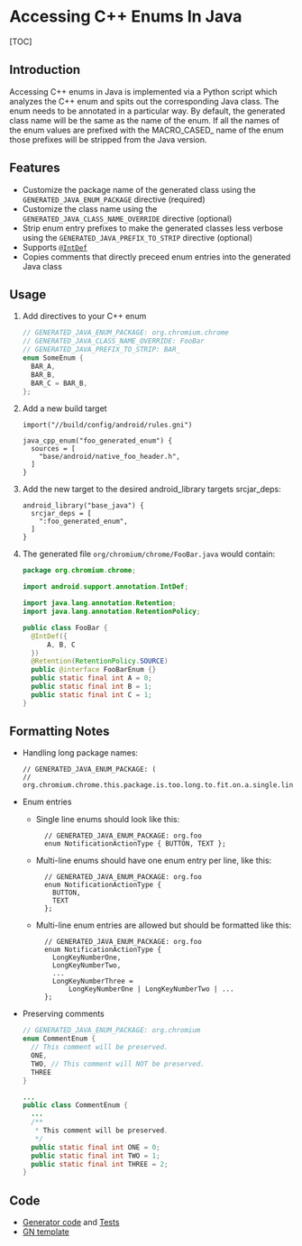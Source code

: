 # Accessing C++ Enums In Java

[TOC]

## Introduction

Accessing C++ enums in Java is implemented via a Python script which analyzes
the C++ enum and spits out the corresponding Java class. The enum needs to be
annotated in a particular way. By default, the generated class name will be the
same as the name of the enum. If all the names of the enum values are prefixed
with the MACRO\_CASED\_ name of the enum those prefixes will be stripped from
the Java version.

## Features
* Customize the package name of the generated class using the
`GENERATED_JAVA_ENUM_PACKAGE` directive (required)
* Customize the class name using the `GENERATED_JAVA_CLASS_NAME_OVERRIDE`
directive (optional)
* Strip enum entry prefixes to make the generated classes less verbose using
the `GENERATED_JAVA_PREFIX_TO_STRIP` directive (optional)
* Supports
[`@IntDef`](https://developer.android.com/reference/android/support/annotation/IntDef.html)
* Copies comments that directly preceed enum entries into the generated Java
class

## Usage

1. Add directives to your C++ enum

    ```cpp
    // GENERATED_JAVA_ENUM_PACKAGE: org.chromium.chrome
    // GENERATED_JAVA_CLASS_NAME_OVERRIDE: FooBar
    // GENERATED_JAVA_PREFIX_TO_STRIP: BAR_
    enum SomeEnum {
      BAR_A,
      BAR_B,
      BAR_C = BAR_B,
    };
    ```

2. Add a new build target

    ```
    import("//build/config/android/rules.gni")

    java_cpp_enum("foo_generated_enum") {
      sources = [
        "base/android/native_foo_header.h",
      ]
    }
    ```

3. Add the new target to the desired android_library targets srcjar_deps:

    ```
    android_library("base_java") {
      srcjar_deps = [
        ":foo_generated_enum",
      ]
    }
    ```

4. The generated file `org/chromium/chrome/FooBar.java` would contain:

    ```java
    package org.chromium.chrome;

    import android.support.annotation.IntDef;

    import java.lang.annotation.Retention;
    import java.lang.annotation.RetentionPolicy;

    public class FooBar {
      @IntDef({
          A, B, C
      })
      @Retention(RetentionPolicy.SOURCE)
      public @interface FooBarEnum {}
      public static final int A = 0;
      public static final int B = 1;
      public static final int C = 1;
    }
    ```

## Formatting Notes

* Handling long package names:

    ```
    // GENERATED_JAVA_ENUM_PACKAGE: (
    //   org.chromium.chrome.this.package.is.too.long.to.fit.on.a.single.line)
    ```

* Enum entries
    * Single line enums should look like this:

            // GENERATED_JAVA_ENUM_PACKAGE: org.foo
            enum NotificationActionType { BUTTON, TEXT };

    * Multi-line enums should have one enum entry per line, like this:

            // GENERATED_JAVA_ENUM_PACKAGE: org.foo
            enum NotificationActionType {
              BUTTON,
              TEXT
            };

    * Multi-line enum entries are allowed but should be formatted like this:

            // GENERATED_JAVA_ENUM_PACKAGE: org.foo
            enum NotificationActionType {
              LongKeyNumberOne,
              LongKeyNumberTwo,
              ...
              LongKeyNumberThree =
                  LongKeyNumberOne | LongKeyNumberTwo | ...
            };

* Preserving comments

    ```cpp
    // GENERATED_JAVA_ENUM_PACKAGE: org.chromium
    enum CommentEnum {
      // This comment will be preserved.
      ONE,
      TWO, // This comment will NOT be preserved.
      THREE
    }
    ```

    ```java
    ...
    public class CommentEnum {
      ...
      /**
       * This comment will be preserved.
       */
      public static final int ONE = 0;
      public static final int TWO = 1;
      public static final int THREE = 2;
    }
    ```

## Code
* [Generator
code](https://cs.chromium.org/chromium/src/build/android/gyp/java_cpp_enum.py?dr=C&sq=package:chromium)
and
[Tests](https://cs.chromium.org/chromium/src/build/android/gyp/java_cpp_enum_tests.py?dr=C&q=java_cpp_enum_tests&sq=package:chromium&l=1)
* [GN
template](https://cs.chromium.org/chromium/src/build/config/android/rules.gni?q=java_cpp_enum.py&sq=package:chromium&dr=C&l=458)
